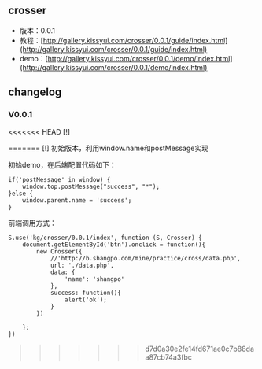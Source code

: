 ## crosser

* 版本：0.0.1
* 教程：[http://gallery.kissyui.com/crosser/0.0.1/guide/index.html](http://gallery.kissyui.com/crosser/0.0.1/guide/index.html)
* demo：[http://gallery.kissyui.com/crosser/0.0.1/demo/index.html](http://gallery.kissyui.com/crosser/0.0.1/demo/index.html)

## changelog

### V0.0.1

<<<<<<< HEAD
    [!]

=======
    [!] 初始版本，利用window.name和postMessage实现

初始demo，在后端配置代码如下：



    if('postMessage' in window) {
        window.top.postMessage("success", "*");
    }else {
        window.parent.name = 'success';
    }



前端调用方式：


    S.use('kg/crosser/0.0.1/index', function (S, Crosser) {
        document.getElementById('btn').onclick = function(){
            new Crosser({
                //'http://b.shangpo.com/mine/practice/cross/data.php',
                url: './data.php',
                data: {
                    'name': 'shangpo'
                },
                success: function(){
                    alert('ok');
                }
            })

        };
    })
>>>>>>> d7d0a30e2fe14fd671ae0c7b88daa87cb74a3fbc

